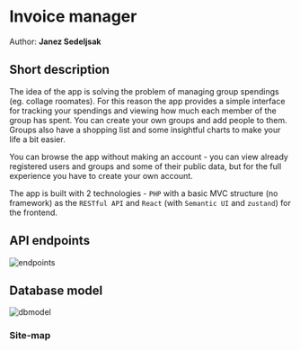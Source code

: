 # Invoice manager

Author: <b>Janez Sedeljsak</b>

## Short description

The idea of the app is solving the problem of managing group spendings (eg. collage roomates). For this reason
the app provides a simple interface for tracking your spendings and viewing how much each member of the group has spent. You can create your 
own groups and add people to them. Groups also have a shopping list and some insightful charts to make your life a bit easier. 

You can browse the app without making an account - you can view already registered users and groups and some of their public data, but for the full experience you have to create your
own account.

The app is built with 2 technologies - `PHP` with a basic MVC structure (no framework) as the `RESTful API` and `React` (with `Semantic UI` and `zustand`) for the frontend.

## API endpoints

![endpoints](https://user-images.githubusercontent.com/43420276/170884434-c24c1fd1-6ba9-4f0c-8877-c979a6f95e1c.png)

## Database model

![dbmodel](https://user-images.githubusercontent.com/43420276/170886682-42af5024-af2c-42d2-b607-7184a9f70af7.png)


### Site-map
